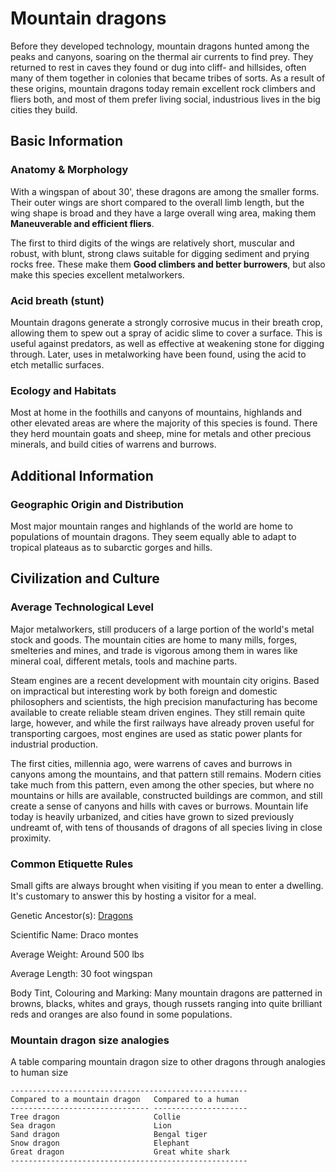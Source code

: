 Mountain dragons
================

Before they developed technology, mountain dragons hunted among the peaks and canyons, soaring on the thermal air currents to find prey. They returned to rest in caves they found or dug into cliff- and hillsides, often many of them together in colonies that became tribes of sorts. As a result of these origins, mountain dragons today remain excellent rock climbers and fliers both, and most of them prefer living social, industrious lives in the big cities they build.

Basic Information
-----------------

### Anatomy & Morphology

With a wingspan of about 30', these dragons are among the smaller forms. Their outer wings are short compared to the overall limb length, but the wing shape is broad and they have a large overall wing area, making them **Maneuverable and efficient fliers**.

The first to third digits of the wings are relatively short, muscular and robust, with blunt, strong claws suitable for digging sediment and prying rocks free. These make them **Good climbers and better burrowers**, but also make this species excellent metalworkers.

### Acid breath (stunt)

Mountain dragons generate a strongly corrosive mucus in their breath crop, allowing them to spew out a spray of acidic slime to cover a surface. This is useful against predators, as well as effective at weakening stone for digging through. Later, uses in metalworking have been found, using the acid to etch metallic surfaces.

### Ecology and Habitats

Most at home in the foothills and canyons of mountains, highlands and other elevated areas are where the majority of this species is found. There they herd mountain goats and sheep, mine for metals and other precious minerals, and build cities of warrens and burrows.

Additional Information
----------------------

### Geographic Origin and Distribution

Most major mountain ranges and highlands of the world are home to populations of mountain dragons. They seem equally able to adapt to tropical plateaus as to subarctic gorges and hills.

Civilization and Culture
------------------------

### Average Technological Level

Major metalworkers, still producers of a large portion of the world's metal stock and goods. The mountain cities are home to many mills, forges, smelteries and mines, and trade is vigorous among them in wares like mineral coal, different metals, tools and machine parts.

Steam engines are a recent development with mountain city origins. Based on impractical but interesting work by both foreign and domestic philosophers and scientists, the high precision manufacturing has become available to create reliable steam driven engines. They still remain quite large, however, and while the first railways have already proven useful for transporting cargoes, most engines are used as static power plants for industrial production.

The first cities, millennia ago, were warrens of caves and burrows in canyons among the mountains, and that pattern still remains. Modern cities take much from this pattern, even among the other species, but where no mountains or hills are available, constructed buildings are common, and still create a sense of canyons and hills with caves or burrows. Mountain life today is heavily urbanized, and cities have grown to sized previously undreamt of, with tens of thousands of dragons of all species living in close proximity.

### Common Etiquette Rules

Small gifts are always brought when visiting if you mean to enter a dwelling. It's customary to answer this by hosting a visitor for a meal.

Genetic Ancestor(s): [Dragons](/creatures/dragons.md)

Scientific Name:   Draco montes

Average Weight:   Around 500 lbs

Average Length:   30 foot wingspan

Body Tint, Colouring and Marking:   Many mountain dragons are patterned in browns, blacks, whites and
    grays, though russets ranging into quite brilliant reds and oranges
    are also found in some populations.

### Mountain dragon size analogies

A table comparing mountain dragon size to other dragons through analogies to human size

    -----------------------------------------------------
    Compared to a mountain dragon   Compared to a human
    ------------------------------- ---------------------
    Tree dragon                     Collie
    Sea dragon                      Lion
    Sand dragon                     Bengal tiger
    Snow dragon                     Elephant
    Great dragon                    Great white shark
    -----------------------------------------------------
